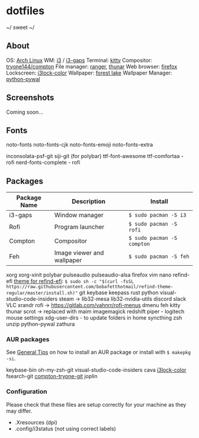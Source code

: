 # dotfiles

~/ sweet ~/

## About

OS: [Arch Linux](https://www.archlinux.org/)
WM: [i3](https://github.com/i3/i3) / [i3-gaps](https://github.com/Airblader/i3)
Terminal: [kitty](https://github.com/kovidgoyal/kitty)
Compositor: [tryone144/compton](https://github.com/tryone144/compton)
File manager: [ranger](https://github.com/ranger/ranger), [thunar](https://github.com/xfce-mirror/thunar)
Web browser: [firefox](https://www.archlinux.org/packages/extra/x86_64/firefox/)
Lockscreen: [i3lock-color](https://github.com/PandorasFox/i3lock-color)
Wallpaper: [forest lake](./wallpapers)
Wallpaper Manager: [python-pywal](https://github.com/dylanaraps/pywal)

## Screenshots

Coming soon...

## Fonts

noto-fonts
noto-fonts-cjk
noto-fonts-emoji
noto-fonts-extra

inconsolata-psf-git
siji-git (for polybar)
ttf-font-awesome
ttf-comfortaa - rofi
nerd-fonts-complete - rofi

## Packages

| Package Name | Description                | Install                    |
| ------------ | -------------------------- | -------------------------- |
| i3-gaps      | Window manager             | `$ sudo pacman -S i3`      |
| Rofi         | Program launcher           | `$ sudo pacman -S rofi`    |
| Compton      | Compositor                 | `$ sudo pacman -S compton` |
| Feh          | Image viewer and wallpaper | `$ sudo pacman -S feh`     |

xorg
xorg-xinit
polybar
pulseaudio
pulseaudio-alsa
firefox
vim
nano
refind-efi [theme for refind-efi](https://github.com/bobafetthotmail/refind-theme-regular): `$ sudo sh -c "$(curl -fsSL https://raw.githubusercontent.com/bobafetthotmail/refind-theme-regular/master/install.sh)"`
git
keybase
keepass
rust
python
visual-studio-code-insiders
steam -> lib32-mesa lib32-nvidia-utils
discord
slack
VLC
xrandr
rofi -> https://gitlab.com/vahnrr/rofi-menus
dmenu
feh
kitty
thunar
scrot -> replaced with maim
imagemagick
redshift
piper - logitech mouse settings
xdg-user-dirs - to update folders in home
syncthing
zsh
unzip
python-pywal
zathura

### AUR packages

See [General Tips](GENERAL_TIPS.md) on how to install an AUR package or install with `$ makepkg -si`.

keybase-bin
oh-my-zsh-git
visual-studio-code-insiders
cava
[i3lock-color](https://github.com/PandorasFox/i3lock-color)
fsearch-git
[compton-tryone-git](https://github.com/tryone144/compton)
joplin

### Configuration

Please check that these files are setup correctly for your machine as they may differ.

- .Xresources (dpi)
- .config/i3status (not using correct labels)
